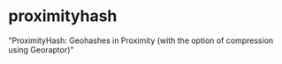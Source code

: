 # proximityhash
"ProximityHash: Geohashes in Proximity (with the option of compression using Georaptor)"

